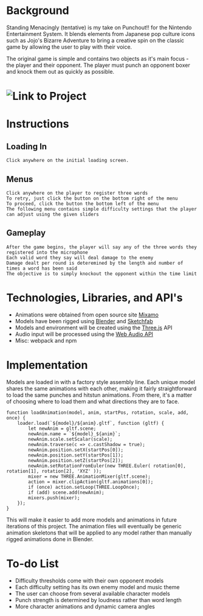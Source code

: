 # Background #

Standing Menacingly (tentative) is my take on Punchout!! for the Nintendo Entertainment System. It blends elements from Japanese pop culture icons such as Jojo's Bizarre Adventure to bring a creative spin on the classic game by allowing the user to play with their voice. 

The original game is simple and contains two objects as it's main focus - the player and their opponent. The player must punch an opponent boxer and knock them out as quickly as possible.


# ![Link to Project](https://echin522.github.io/Standing-Menacingly/) #

# Instructions #

## Loading In ##
    Click anywhere on the initial loading screen. 
## Menus ##
    Click anywhere on the player to register three words
    To retry, just click the button on the bottom right of the menu
    To proceed, click the button the bottom left of the menu
    The following menu contains simple difficulty settings that the player can adjust using the given sliders
## Gameplay ##
    After the game begins, the player will say any of the three words they registered into the microphone
    Each valid word they say will deal damage to the enemy
    Damage dealt per round is deteremined by the length and number of times a word has been said
    The objective is to simply knockout the opponent within the time limit

# Technologies, Libraries, and API's #

- Animations were obtained from open source site [Mixamo](https://www.mixamo.com/#/) 
- Models have been rigged using [Blender]() and [Sketchfab](https://sketchfab.com/tags/blender)
- Models and environment will be created using the [Three.js](https://threejs.org/) API
- Audio input will be processed using the [Web Audio API](https://developer.mozilla.org/en-US/docs/Web/API/Web_Audio_API/Using_Web_Audio_API)
- Misc: webpack and npm


# Implementation #

Models are loaded in with a factory style assembly line. Each unique model shares the same animations with each other, making it fairly straightforward to load the same punches and hitstun animations. From there, it's a matter of choosing where to load them and what directions they are to face.

```
function loadAnimation(model, anim, startPos, rotation, scale, add, once) {
    loader.load(`${model}/${anim}.gltf`, function (gltf) {
        let newAnim = gltf.scene;
        newAnim.name = `${model}_${anim}`;
        newAnim.scale.setScalar(scale);
        newAnim.traverse(c => c.castShadow = true);
        newAnim.position.setX(startPos[0]);
        newAnim.position.setY(startPos[1]);
        newAnim.position.setZ(startPos[2]);
        newAnim.setRotationFromEuler(new THREE.Euler( rotation[0], rotation[1], rotation[2], 'XYZ' ));
        mixer = new THREE.AnimationMixer(gltf.scene);
        action = mixer.clipAction(gltf.animations[0]);
        if (once) action.setLoop(THREE.LoopOnce);
        if (add) scene.add(newAnim);
        mixers.push(mixer);
    });
}
```

This will make it easier to add more models and animations in future iterations of this project. The animation files will eventually be generic animation skeletons that will be applied to any model rather than manually rigged animations done in Blender.

# To-do List #

- Difficulty thresholds come with their own opponent models
- Each difficulty setting has its own enemy model and music theme
- The user can choose from several available character models
- Punch strength is determined by loudness rather than word length
- More character animations and dynamic camera angles
